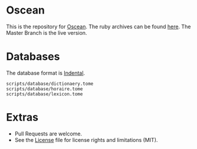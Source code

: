 # Oscean

This is the repository for [Oscean](http://wiki.xxiivv.com/). 
The ruby archives can be found [here](https://github.com/XXIIVV/vessel.oscean).
The Master Branch is the live version.

# Databases

The database format is [Indental](https://wiki.xxiivv.com/#indental).

```
scripts/database/dictionaery.tome
scripts/database/horaire.tome
scripts/database/lexicon.tome
```

# Extras

- Pull Requests are welcome.
- See the [License](LICENSE.md) file for license rights and limitations (MIT).
